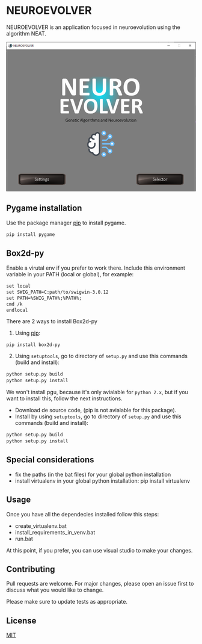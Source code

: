 # NEUROEVOLVER
NEUROEVOLVER is an application focused in neuroevolution using the algorithm NEAT.

![alt text](https://github.com/VgTajdd/neuroevolver/blob/master/neuroevolver.png)

## Pygame installation
Use the package manager [pip](https://pip.pypa.io/en/stable/) to install pygame.

```bash
pip install pygame
```

## Box2d-py
Enable a virutal env if you prefer to work there.
Include this environment variable in your PATH (local or global), for example:
```
set local
set SWIG_PATH=C:path/to/swigwin-3.0.12
set PATH=%SWIG_PATH%;%PATH%;
cmd /k
endlocal
```

There are 2 ways to install Box2d-py

1. Using [pip](https://pip.pypa.io/en/stable/):
```bash
pip install box2d-py
```
2. Using ```setuptools```, go to directory of ```setup.py``` and use this commands (build and install):
```bash
python setup.py build
python setup.py install
```
We won't install pgu, because it's only avialable for ```python 2.x```, but if you want to install this, follow the next instructions.

- Download de source code, (pip is not avialable for this package).
- Install by using ```setuptools```, go to directory of ```setup.py``` and use this commands (build and install):
```bash
python setup.py build
python setup.py install
```
## Special considerations

- fix the paths (in the bat files) for your global python installation
- install virtualenv in your global python installation: pip install virtualenv

## Usage

Once you have all the dependecies installed follow this steps:

- create_virtualenv.bat
- install_requirements_in_venv.bat
- run.bat

At this point, if you prefer, you can use visual studio to make your changes.

## Contributing
Pull requests are welcome. For major changes, please open an issue first to discuss what you would like to change.

Please make sure to update tests as appropriate.

## License
[MIT](https://choosealicense.com/licenses/mit/)
